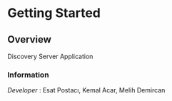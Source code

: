 # Getting Started

<a name="overview"></a>
## Overview
Discovery Server Application

### Information
*Developer* : Esat Postacı, Kemal Acar,  Melih Demircan
